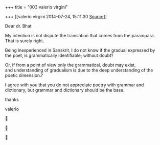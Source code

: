 +++
title = "003 valerio virgini"

+++
[[valerio virgini	2014-07-24, 15:11:30 [Source](https://groups.google.com/g/samskrita/c/yuZoaOC9juI)]]



Dear dr. Bhat  

  

My intention is not dispute the translation that comes from the parampara. That is surely right.  
  
Being inexperienced in Sanskrit, I do not know if the gradual expressed by the poet, is grammatically identifiable; without doubt?  
  

Or, if from a point of view only the grammatical, doubt may exist,  
and understanding of gradualism is due to the deep understanding of the poetic dimension.?  
  
  
I agree with you that you do not appreciate poetry with grammar and dictionary, but grammar and dictionary should be the base.  
  

thanks  

valerio  

  

  
  







